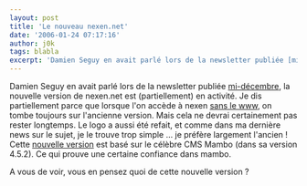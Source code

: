 ```yaml
---
layout: post
title: 'Le nouveau nexen.net'
date: '2006-01-24 07:17:16'
author: j0k
tags: blabla
excerpt: 'Damien Seguy en avait parlé lors de la newsletter publiée [mi-décembre](http://www.j0k3r.net/news-nexen-va-faire-peau-neuve-912.html), la nouvelle version de nexen.net est (partiellement) en activité. Je dis partiellement parce que lorsque l''on accède à nexen [sans le www](http://nexen.net/), on tombe toujours sur l''ancienne version. Mais cela ne devrai      ...'
---
```


Damien Seguy en avait parlé lors de la newsletter publiée [mi-décembre](http://www.j0k3r.net/news-nexen-va-faire-peau-neuve-912.html), la nouvelle version de nexen.net est (partiellement) en activité. Je dis partiellement parce que lorsque l'on accède à nexen [sans le www](http://nexen.net/), on tombe toujours sur l'ancienne version. Mais cela ne devrai certainement pas rester longtemps.
Le logo a aussi été refait, et comme dans ma dernière news sur le sujet, je le trouve trop simple ... je préfère largement l'ancien !   Cette [nouvelle version](http://www.nexen.net/) est basé sur le célèbre CMS Mambo (dans sa version 4.5.2). Ce qui prouve une certaine confiance dans mambo.

A vous de voir, vous en pensez quoi de cette nouvelle version ?
